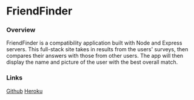 # FriendFinder

### Overview

FriendFinder is a compatibility application built with Node and Express servers. This full-stack site takes in results from the users' surveys, then compares their answers with those from other users. The app will then display the name and picture of the user with the best overall match.

### Links

[Github](link)
[Heroku](link)
